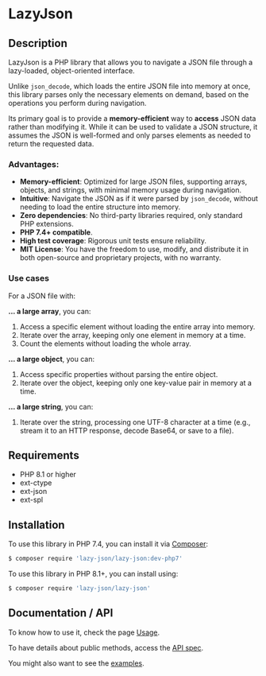 # LazyJson

## Description

LazyJson is a PHP library that allows you to navigate a JSON file through a lazy-loaded, object-oriented interface.

Unlike `json_decode`, which loads the entire JSON file into memory at once, this library parses only the necessary elements on demand, based on the operations you perform during navigation.

Its primary goal is to provide a **memory-efficient** way to **access** JSON data rather than modifying it. While it can be used to validate a JSON structure, it assumes the JSON is well-formed and only parses elements as needed to return the requested data.

### Advantages:
* **Memory-efficient**: Optimized for large JSON files, supporting arrays, objects, and strings, with minimal memory usage during navigation.
* **Intuitive**: Navigate the JSON as if it were parsed by `json_decode`, without needing to load the entire structure into memory.
* **Zero dependencies**: No third-party libraries required, only standard PHP extensions.
* **PHP 7.4+ compatible**.
* **High test coverage**: Rigorous unit tests ensure reliability.
* **MIT License**: You have the freedom to use, modify, and distribute it in both open-source and proprietary projects, with no warranty.

### Use cases

For a JSON file with:

**... a large array**, you can:

1. Access a specific element without loading the entire array into memory.
2. Iterate over the array, keeping only one element in memory at a time.
3. Count the elements without loading the whole array.

**... a large object**, you can:

1. Access specific properties without parsing the entire object.
2. Iterate over the object, keeping only one key-value pair in memory at a time.

**... a large string**, you can:

1. Iterate over the string, processing one UTF-8 character at a time (e.g., stream it to an HTTP response, decode Base64, or save to a file).

## Requirements

* PHP 8.1 or higher
* ext-ctype
* ext-json
* ext-spl

## Installation

To use this library in PHP 7.4, you can install it via [Composer](https://getcomposer.org/):

```sh
$ composer require 'lazy-json/lazy-json:dev-php7'
```

To use this library in PHP 8.1+, you can install using:

```sh
$ composer require 'lazy-json/lazy-json'
```

## Documentation / API

To know how to use it, check the page [Usage](docs/Usage.md).

To have details about public methods, access the [API spec](docs/API.md).

You might also want to see the [examples](/examples).
